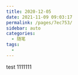 ```yaml
---
title: 2020-12-05
date: 2021-11-09 09:03:17
permalink: /pages/7ec753/
sidebar: auto
categories:
  - 随笔
tags:
  - 
---
```

test 1111111